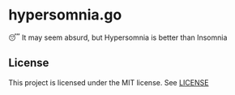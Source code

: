 # hypersomnia.go
😴 It may seem absurd, but Hypersomnia is better than Insomnia

## License

This project is licensed under the MIT license. See [LICENSE](./LICENSE)
